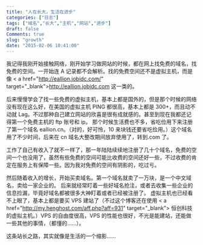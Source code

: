 ```yaml
---
title: "人在长大，生活在进步"
categories: ["日志"]
tags: ["域名","长大","主机","网站","进步"]
draft: false
Comments: true
slug: "growth"
date: "2015-02-06 10:41:00"
---
```


我记得我刚开始接触网络，刚开始学习做网站的时候，都在网上找免费的域名，找免费的空间。一开始连 A 记录都不会解析。找的免费空间还不是虚拟主机，而是像 < a href="http://eallion.jobidc.com/" target="_blank">http://eallion.jobidc.com</a > 这一类的。

后来慢慢学会了找一些免费的虚拟主机，基本上都是国外的，但是那个时候的网络没有现在这么好，在美国的虚拟主机 PING 都很高，基本上都是 300+，而且动不动就 Lag。不过那种自己建立网站的欣喜是很有成就感的。甚至到现在我都还记得第一个免费主机的 ftp 账号和 ip。
那个时候生活费也不多，省吃俭用下来注册了第一个域名 eallion.cn。（对的，好可怜，10 来块钱还要省吃俭用。）这个域名用了不少时间，后来在 cn 域名大整改期间放弃使用了，转到.com 了。

工作了自己有收入了就不一样了，那一年陆陆续续地注册了几十个域名，免费的空间一个也没用了，虽然有些免费的空间可能比收费的空间还好一些，不过收费的肯定在服务上有保障一些。因为我对免费的空间有阴影的，吃过亏。

然后随着收入的增长，开始买卖域名。第一个域名就卖了一万块，是一个中文域名，卖给一家企业的。
后来就经常盯着一些好域名抢注，或者去收集一些企业的信息捡漏，毕竟好域名都被很多大神盯着或者已经被注册了。
虚拟主机也已经看不上眼了，基本上都是要买 VPS 建站了（不过这个博客还在使用 < a href="http://my.henghost.com/aff.php?aff=931" target="_blank"> 恒创科技 </a > 的虚拟主机。）VPS 的自由度很高，VPS 的性能也很好，不光是能建站，还能做一些其他的事情，（都懂的……）。

这条站长之路，其实就像是生活的一个缩影……

